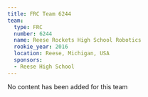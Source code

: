 ```yaml
---
title: FRC Team 6244
team:
  type: FRC
  number: 6244
  name: Reese Rockets High School Robotics
  rookie_year: 2016
  location: Reese, Michigan, USA
  sponsors:
  - Reese High School
---
```


No content has been added for this team